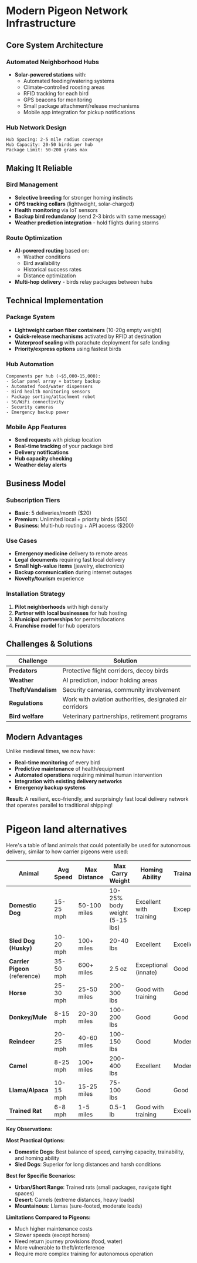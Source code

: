 # Modern Pigeon Network Infrastructure

## Core System Architecture

### **Automated Neighborhood Hubs**

- **Solar-powered stations** with:
  - Automated feeding/watering systems
  - Climate-controlled roosting areas
  - RFID tracking for each bird
  - GPS beacons for monitoring
  - Small package attachment/release mechanisms
  - Mobile app integration for pickup notifications

### **Hub Network Design**

```
Hub Spacing: 2-5 mile radius coverage
Hub Capacity: 20-50 birds per hub
Package Limit: 50-200 grams max
```

## Making It Reliable

### **Bird Management**

- **Selective breeding** for stronger homing instincts
- **GPS tracking collars** (lightweight, solar-charged)
- **Health monitoring** via IoT sensors
- **Backup bird redundancy** (send 2-3 birds with same message)
- **Weather prediction integration** - hold flights during storms

### **Route Optimization**

- **AI-powered routing** based on:
  - Weather conditions
  - Bird availability
  - Historical success rates
  - Distance optimization
- **Multi-hop delivery** - birds relay packages between hubs

## Technical Implementation

### **Package System**

- **Lightweight carbon fiber containers** (10-20g empty weight)
- **Quick-release mechanisms** activated by RFID at destination
- **Waterproof sealing** with parachute deployment for safe landing
- **Priority/express options** using fastest birds

### **Hub Automation**

```
Components per hub (~$5,000-15,000):
- Solar panel array + battery backup
- Automated food/water dispensers
- Bird health monitoring sensors
- Package sorting/attachment robot
- 5G/WiFi connectivity
- Security cameras
- Emergency backup power
```

### **Mobile App Features**

- **Send requests** with pickup location
- **Real-time tracking** of your package bird
- **Delivery notifications**
- **Hub capacity checking**
- **Weather delay alerts**

## Business Model

### **Subscription Tiers**

- **Basic**: 5 deliveries/month ($20)
- **Premium**: Unlimited local + priority birds ($50)
- **Business**: Multi-hub routing + API access ($200)

### **Use Cases**

- **Emergency medicine** delivery to remote areas
- **Legal documents** requiring fast local delivery
- **Small high-value items** (jewelry, electronics)
- **Backup communication** during internet outages
- **Novelty/tourism** experience

### **Installation Strategy**

1. **Pilot neighborhoods** with high density
2. **Partner with local businesses** for hub hosting
3. **Municipal partnerships** for permits/locations
4. **Franchise model** for hub operators

## Challenges & Solutions

| Challenge           | Solution                                                 |
| ------------------- | -------------------------------------------------------- |
| **Predators**       | Protective flight corridors, decoy birds                 |
| **Weather**         | AI prediction, indoor holding areas                      |
| **Theft/Vandalism** | Security cameras, community involvement                  |
| **Regulations**     | Work with aviation authorities, designated air corridors |
| **Bird welfare**    | Veterinary partnerships, retirement programs             |

## Modern Advantages

Unlike medieval times, we now have:

- **Real-time monitoring** of every bird
- **Predictive maintenance** of health/equipment
- **Automated operations** requiring minimal human intervention
- **Integration with existing delivery networks**
- **Emergency backup systems**

**Result**: A resilient, eco-friendly, and surprisingly fast local delivery network that operates parallel to traditional shipping!

# Pigeon land alternatives

Here's a table of land animals that could potentially be used for autonomous delivery, similar to how carrier pigeons were used:

| Animal                         | Avg Speed | Max Distance | Max Carry Weight              | Homing Ability          | Trainability | Terrain Adaptability        | Cost/Maintenance |
| ------------------------------ | --------- | ------------ | ----------------------------- | ----------------------- | ------------ | --------------------------- | ---------------- |
| **Domestic Dog**               | 15-25 mph | 50-100 miles | 10-25% body weight (5-15 lbs) | Excellent with training | Exceptional  | High - various terrains     | Moderate         |
| **Sled Dog (Husky)**           | 10-20 mph | 100+ miles   | 20-40 lbs                     | Excellent               | Excellent    | High - cold/snow specialist | Moderate-High    |
| **Carrier Pigeon** (reference) | 35-50 mph | 600+ miles   | 2.5 oz                        | Exceptional (innate)    | Good         | Moderate                    | Low              |
| **Horse**                      | 25-30 mph | 25-50 miles  | 200-300 lbs                   | Good with training      | Good         | High - most terrains        | High             |
| **Donkey/Mule**                | 8-15 mph  | 20-30 miles  | 100-200 lbs                   | Good                    | Good         | Excellent - rough terrain   | Moderate         |
| **Reindeer**                   | 20-25 mph | 40-60 miles  | 100-150 lbs                   | Good                    | Moderate     | Excellent - arctic/tundra   | High             |
| **Camel**                      | 8-25 mph  | 100+ miles   | 200-400 lbs                   | Excellent               | Moderate     | Excellent - desert/arid     | High             |
| **Llama/Alpaca**               | 10-15 mph | 15-25 miles  | 75-100 lbs                    | Good                    | Good         | Good - mountainous          | Moderate         |
| **Trained Rat**                | 6-8 mph   | 1-5 miles    | 0.5-1 lb                      | Good with training      | Excellent    | High - urban environments   | Low              |

**Key Observations:**

**Most Practical Options:**

- **Domestic Dogs**: Best balance of speed, carrying capacity, trainability, and homing ability
- **Sled Dogs**: Superior for long distances and harsh conditions

**Best for Specific Scenarios:**

- **Urban/Short Range**: Trained rats (small packages, navigate tight spaces)
- **Desert**: Camels (extreme distances, heavy loads)
- **Mountainous**: Llamas (sure-footed, moderate loads)

**Limitations Compared to Pigeons:**

- Much higher maintenance costs
- Slower speeds (except horses)
- Need return journey provisions (food, water)
- More vulnerable to theft/interference
- Require more complex training for autonomous operation
